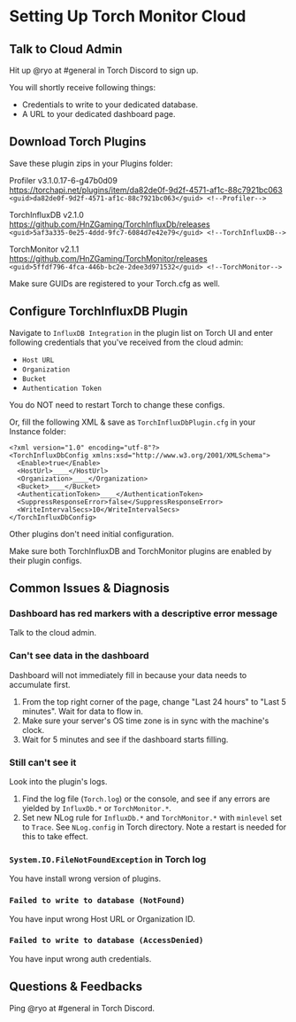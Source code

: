 # Setting Up Torch Monitor Cloud

## Talk to Cloud Admin

Hit up @ryo at #general in Torch Discord to sign up.

You will shortly receive following things:

- Credentials to write to your dedicated database.
- A URL to your dedicated dashboard page.

## Download Torch Plugins

Save these plugin zips in your Plugins folder:

Profiler v3.1.0.17-6-g47b0d09<br/>
https://torchapi.net/plugins/item/da82de0f-9d2f-4571-af1c-88c7921bc063<br/>
`<guid>da82de0f-9d2f-4571-af1c-88c7921bc063</guid> <!--Profiler-->`

TorchInfluxDB v2.1.0<br/>
https://github.com/HnZGaming/TorchInfluxDb/releases<br/>
`<guid>5af3a335-0e25-4ddd-9fc7-6084d7e42e79</guid> <!--TorchInfluxDB-->`

TorchMonitor v2.1.1<br/>
https://github.com/HnZGaming/TorchMonitor/releases <br/>
`<guid>5ffdf796-4fca-446b-bc2e-2dee3d971532</guid> <!--TorchMonitor-->`

Make sure GUIDs are registered to your Torch.cfg as well.

## Configure TorchInfluxDB Plugin

Navigate to `InfluxDB Integration` in the plugin list on Torch UI and 
enter following credentials that you've received from the cloud admin:

- `Host URL`
- `Organization`
- `Bucket`
- `Authentication Token`

You do NOT need to restart Torch to change these configs.

Or, fill the following XML & save as `TorchInfluxDbPlugin.cfg` in your Instance folder:

```
<?xml version="1.0" encoding="utf-8"?>
<TorchInfluxDbConfig xmlns:xsd="http://www.w3.org/2001/XMLSchema">
  <Enable>true</Enable>
  <HostUrl>____</HostUrl>
  <Organization>____</Organization>
  <Bucket>____</Bucket>
  <AuthenticationToken>____</AuthenticationToken>
  <SuppressResponseError>false</SuppressResponseError>
  <WriteIntervalSecs>10</WriteIntervalSecs>
</TorchInfluxDbConfig>
```

Other plugins don't need initial configuration.

Make sure both TorchInfluxDB and TorchMonitor plugins are enabled by their plugin configs.

## Common Issues & Diagnosis

### Dashboard has red markers with a descriptive error message

Talk to the cloud admin.

### Can't see data in the dashboard

Dashboard will not immediately fill in because your data needs to accumulate first.

1. From the top right corner of the page, change "Last 24 hours" to "Last 5 minutes". Wait for data to flow in.
1. Make sure your server's OS time zone is in sync with the machine's clock.
1. Wait for 5 minutes and see if the dashboard starts filling.

### Still can't see it

Look into the plugin's logs.

1. Find the log file (`Torch.log`) or the console, and see if any errors are yielded by `InfluxDb.*` or `TorchMonitor.*`.
1. Set new NLog rule for `InfluxDb.*` and `TorchMonitor.*` with `minlevel` set to `Trace`. See `NLog.config` in Torch directory. Note a restart is needed for this to take effect.

### `System.IO.FileNotFoundException` in Torch log

You have install wrong version of plugins.

### `Failed to write to database (NotFound)`

You have input wrong Host URL or Organization ID.

### `Failed to write to database (AccessDenied)`

You have input wrong auth credentials.

## Questions & Feedbacks

Ping @ryo at #general in Torch Discord.
